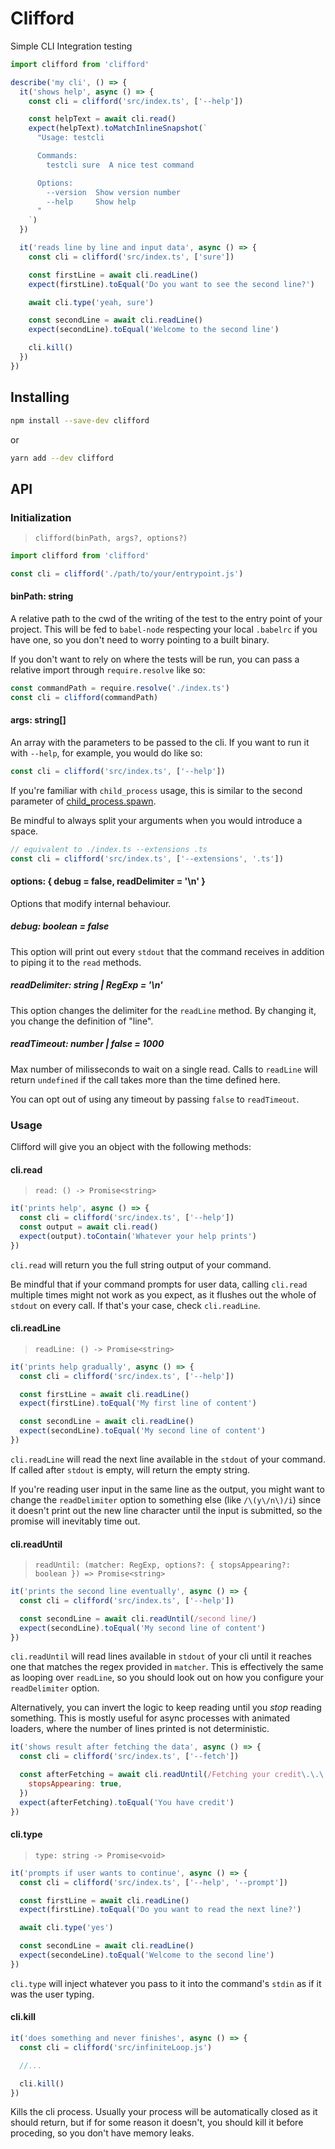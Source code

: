 # Clifford

Simple CLI Integration testing

```js
import clifford from 'clifford'

describe('my cli', () => {
  it('shows help', async () => {
    const cli = clifford('src/index.ts', ['--help'])

    const helpText = await cli.read()
    expect(helpText).toMatchInlineSnapshot(`
      "Usage: testcli

      Commands:
        testcli sure  A nice test command

      Options:
        --version  Show version number                                       [boolean]
        --help     Show help                                                 [boolean]
      "
    `)
  })

  it('reads line by line and input data', async () => {
    const cli = clifford('src/index.ts', ['sure'])

    const firstLine = await cli.readLine()
    expect(firstLine).toEqual('Do you want to see the second line?')

    await cli.type('yeah, sure')

    const secondLine = await cli.readLine()
    expect(secondLine).toEqual('Welcome to the second line')

    cli.kill()
  })
})
```

## Installing

```bash
npm install --save-dev clifford
```

or

```bash
yarn add --dev clifford
```

## API

### Initialization

> `clifford(binPath, args?, options?)`

```js
import clifford from 'clifford'

const cli = clifford('./path/to/your/entrypoint.js')
```

#### binPath: string

A relative path to the cwd of the writing of the test to the entry point of your project. This will be fed to `babel-node` respecting your local `.babelrc` if you have one, so you don't need to worry pointing to a built binary.

If you don't want to rely on where the tests will be run, you can pass a relative import through `require.resolve` like so:

```js
const commandPath = require.resolve('./index.ts')
const cli = clifford(commandPath)
```

#### args: string[]

An array with the parameters to be passed to the cli. If you want to run it with `--help`, for example, you would do like so:

```js
const cli = clifford('src/index.ts', ['--help'])
```

If you're familiar with `child_process` usage, this is similar to the second parameter of [child_process.spawn](https://nodejs.org/api/child_process.html#child_process_child_process_spawn_command_args_options).

Be mindful to always split your arguments when you would introduce a space.

```js
// equivalent to ./index.ts --extensions .ts
const cli = clifford('src/index.ts', ['--extensions', '.ts'])
```

#### options: { debug = false, readDelimiter = '\n' }

Options that modify internal behaviour.

##### debug: boolean = false

This option will print out every `stdout` that the command receives in addition to piping it to the `read` methods.

##### readDelimiter: string | RegExp = '\n'

This option changes the delimiter for the `readLine` method. By changing it, you change the definition of "line".

##### readTimeout: number | false = 1000

Max number of milisseconds to wait on a single read. Calls to `readLine` will return `undefined` if the call takes more than the time defined here.

You can opt out of using any timeout by passing `false` to `readTimeout`.

### Usage

Clifford will give you an object with the following methods:

#### cli.read

> `read: () -> Promise<string>`

```js
it('prints help', async () => {
  const cli = clifford('src/index.ts', ['--help'])
  const output = await cli.read()
  expect(output).toContain('Whatever your help prints')
})
```

`cli.read` will return you the full string output of your command.

Be mindful that if your command prompts for user data, calling `cli.read` multiple times might not work as you expect, as it flushes out the whole of `stdout` on every call. If that's your case, check `cli.readLine`.

#### cli.readLine

> `readLine: () -> Promise<string>`

```js
it('prints help gradually', async () => {
  const cli = clifford('src/index.ts', ['--help'])

  const firstLine = await cli.readLine()
  expect(firstLine).toEqual('My first line of content')

  const secondLine = await cli.readLine()
  expect(secondLine).toEqual('My second line of content')
})
```

`cli.readLine` will read the next line available in the `stdout` of your command. If called after `stdout` is empty, will return the empty string.

If you're reading user input in the same line as the output, you might want to change the `readDelimiter` option to something else (like `/\(y\/n\)/i`) since it doesn't print out the new line character until the input is submitted, so the promise will inevitably time out.

#### cli.readUntil

> `readUntil: (matcher: RegExp, options?: { stopsAppearing?: boolean }) => Promise<string>`

```js
it('prints the second line eventually', async () => {
  const cli = clifford('src/index.ts', ['--help'])

  const secondLine = await cli.readUntil(/second line/)
  expect(secondLine).toEqual('My second line of content')
})
```

`cli.readUntil` will read lines available in `stdout` of your cli until it reaches one that matches the regex provided in `matcher`. This is effectively the same as looping over `readLine`, so you should look out on how you configure your `readDelimiter` option.

Alternatively, you can invert the logic to keep reading until you _stop_ reading something. This is mostly useful for async processes with animated loaders, where the number of lines printed is not deterministic.

```js
it('shows result after fetching the data', async () => {
  const cli = clifford('src/index.ts', ['--fetch'])

  const afterFetching = await cli.readUntil(/Fetching your credit\.\.\./, {
    stopsAppearing: true,
  })
  expect(afterFetching).toEqual('You have credit')
})
```

#### cli.type

> `type: string -> Promise<void>`

```js
it('prompts if user wants to continue', async () => {
  const cli = clifford('src/index.ts', ['--help', '--prompt'])

  const firstLine = await cli.readLine()
  expect(firstLine).toEqual('Do you want to read the next line?')

  await cli.type('yes')

  const secondLine = await cli.readLine()
  expect(secondeLine).toEqual('Welcome to the second line')
})
```

`cli.type` will inject whatever you pass to it into the command's `stdin` as if it was the user typing.

#### cli.kill

```js
it('does something and never finishes', async () => {
  const cli = clifford('src/infiniteLoop.js')

  //...

  cli.kill()
})
```

Kills the cli process. Usually your process will be automatically closed as it should return, but if for some reason it doesn't, you should kill it before proceding, so you don't have memory leaks.
